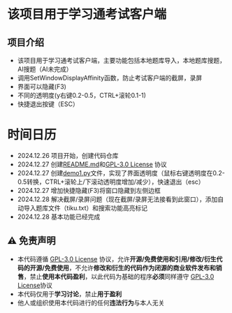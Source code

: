 # 该项目用于学习通考试客户端

## 项目介绍
- 该项目用于学习通考试客户端，主要功能包括本地题库导入，本地题库搜题，AI搜题（AI未完成）
- 调用SetWindowDisplayAffinity函数，防止考试客户端的截屏，录屏
- 界面可以隐藏(F3)
- 不同的透明度(y右键0.2-0.5，CTRL+滚轮0.1-1)
- 快捷退出按键（ESC）

# 时间日历
 - 2024.12.26 项目开始，创建代码仓库
 - 2024.12.27 创建[README.md](https://github.com/SJYssr/CX_EXAM_python/blob/main/README.md)和[GPL-3.0 License](https://github.com/SJYssr/CX_EXAM_python/blob/main/LICENSE) 协议
 - 2024.12.27 创建[demo1.py](https://github.com/SJYssr/CX_EXAM_python/blob/main/demo1.py)文件，实现了界面透明度（鼠标右键透明度在0.2-0.5转换，CTRL+滚轮上/下滚动透明度增加/减少），快速退出（esc）
 - 2024.12.27 增加快捷隐藏(F3)将窗口隐藏到左侧边框
 - 2024.12.28 解决截屏/录屏问题（现在截屏/录屏无法接看到此窗口），添加自动导入题库文件（tiku.txt）和搜索功能高亮标记
 - 2024.12.28 基本功能已经完成


## :warning: 免责声明
- 本代码遵循 [GPL-3.0 License](https://github.com/SJYssr/CX_EXAM_python/blob/main/LICENSE) 协议，允许**开源/免费使用和引用/修改/衍生代码的开源/免费使用**，不允许**修改和衍生的代码作为闭源的商业软件发布和销售**，禁止**使用本代码盈利**，以此代码为基础的程序**必须**同样遵守 [GPL-3.0 License](https://github.com/SJYssr/CX_EXAM_python/blob/main/LICENSE)协议
- 本代码仅用于**学习讨论**，禁止**用于盈利**
- 他人或组织使用本代码进行的任何**违法行为**与本人无关
